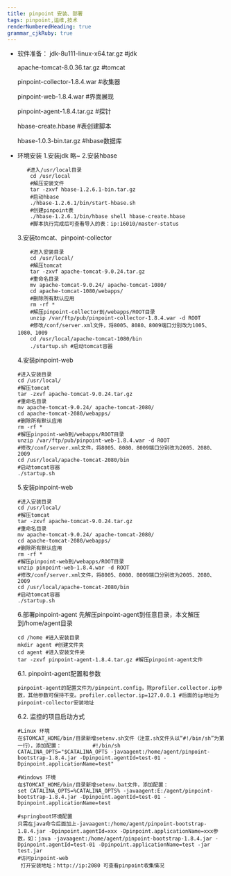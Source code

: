 ```yaml
---
title: pinpoint 安装、部署 
tags: pinpoint,运维,技术
renderNumberedHeading: true
grammar_cjkRuby: true
---
```


 - 软件准备：
	jdk-8u111-linux-x64.tar.gz #jdk
	
	apache-tomcat-8.0.36.tar.gz #tomcat
	
	pinpoint-collector-1.8.4.war #收集器

	pinpoint-web-1.8.4.war #界面展现

	pinpoint-agent-1.8.4.tar.gz #探针

	hbase-create.hbase #表创建脚本

	hbase-1.0.3-bin.tar.gz #hbase数据库
	

 - 环境安装
	   1.安装jdk
		   略~
	  2.安装hbase
	 ``` sh?linenums
		#进入/usr/local目录
		 cd /usr/local 
		 #解压安装文件
		 tar -zxvf hbase-1.2.6.1-bin.tar.gz
		 #启动hbase
		 ./hbase-1.2.6.1/bin/start-hbase.sh
		 #创建pinpoint表
		 ./hbase-1.2.6.1/bin/hbase shell hbase-create.hbase
		 #脚本执行完成后可查看导入的表：ip:16010/master-status
	```
    3.安装tomcat、pinpoint-collector
    ```sh?linenums
		#进入安装目录
		cd /usr/local/
		#解压tomcat
		tar -zxvf apache-tomcat-9.0.24.tar.gz
		#重命名目录
		mv apache-tomcat-9.0.24/ apache-tomcat-1080/
		cd apache-tomcat-1080/webapps/
		#删除所有默认应用
		rm -rf * 
		#解压pinpoint-collector到/webapps/ROOT目录
		unzip /var/ftp/pub/pinpoint-collector-1.8.4.war -d ROOT 
		#修改/conf/server.xml文件，将8005、8080、8009端口分别改为1005、1080、1009
		cd /usr/local/apache-tomcat-1080/bin
		./startup.sh #启动tomcat容器
	```
    4.安装pinpoint-web
    ```sh?linenums
	#进入安装目录
	cd /usr/local/ 
	#解压tomcat
    tar -zxvf apache-tomcat-9.0.24.tar.gz 
	#重命名目录
    mv apache-tomcat-9.0.24/ apache-tomcat-2080/ 
    cd apache-tomcat-2080/webapps/
	#删除所有默认应用
    rm -rf * 
	#解压pinpoint-web到/webapps/ROOT目录
    unzip /var/ftp/pub/pinpoint-web-1.8.4.war -d ROOT 
	#修改/conf/server.xml文件，将8005、8080、8009端口分别改为2005、2080、2009
	cd /usr/local/apache-tomcat-2080/bin
	#启动tomcat容器
	./startup.sh 
	```
    5.安装pinpoint-web
    ```sh?linenums
	#进入安装目录
	cd /usr/local/ 
	#解压tomcat
    tar -zxvf apache-tomcat-9.0.24.tar.gz 
	#重命名目录
	mv apache-tomcat-9.0.24/ apache-tomcat-2080/ 
	cd apache-tomcat-2080/webapps/
	#删除所有默认应用
	rm -rf * 
	#解压pinpoint-web到/webapps/ROOT目录
	unzip pinpoint-web-1.8.4.war -d ROOT 
	#修改/conf/server.xml文件，将8005、8080、8009端口分别改为2005、2080、2009
	cd /usr/local/apache-tomcat-2080/bin
	#启动tomcat容器
	./startup.sh 
	```
    6.部署pinpoint-agent
    先解压pinpoint-agent到任意目录，本文解压到/home/agent目录
    ```sh?linenums
	cd /home #进入安装目录
	mkdir agent #创建文件夹
	cd agent #进入安装文件夹
	tar -zxvf pinpoint-agent-1.8.4.tar.gz #解压pinpoint-agent文件
	```
	6.1. pinpoint-agent配置和参数
	```sh?linenums
	pinpoint-agent的配置文件为/pinpoint.config，除profiler.collector.ip参数，其他参数可保持不变。profiler.collector.ip=127.0.0.1 #后面的ip地址为pinpoint-collector安装地址
	```
	6.2. 监控的项目启动方式
	```sh?linenums
	#Linux 环境
	在$TOMCAT_HOME/bin/目录新增setenv.sh文件（注意.sh文件头以“#!/bin/sh”为第一行），添加配置：          #!/bin/sh
	CATALINA_OPTS="$CATALINA_OPTS -javaagent:/home/agent/pinpoint-bootstrap-1.8.4.jar -Dpinpoint.agentId=test-01 -Dpinpoint.applicationName=test"
	
	#Windows 环境
	在$TOMCAT_HOME/bin/目录新增setenv.bat文件，添加配置：
	set CATALINA_OPTS=%CATALINA_OPTS% -javaagent:E:/agent/pinpoint-bootstrap-1.8.4.jar -Dpinpoint.agentId=test-01 -Dpinpoint.applicationName=test 
	
	#springboot环境配置
	只需在java命令后面加上-javaagent:/home/agent/pinpoint-bootstrap-1.8.4.jar -Dpinpoint.agentId=xxx -Dpinpoint.applicationName=xxx参数，如：java -javaagent:/home/agent/pinpoint-bootstrap-1.8.4.jar -Dpinpoint.agentId=test-01 -Dpinpoint.applicationName=test -jar test.jar
	#访问pinpoint-web
	 打开安装地址：http://ip:2080 可查看pinpoint收集情况
	
	```
